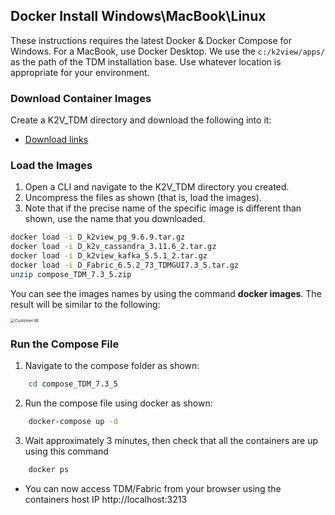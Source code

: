 ## Docker Install Windows\\MacBook\\Linux

These instructions requires the latest Docker & Docker Compose for Windows. For a MacBook, use Docker Desktop. 
We use the `c:/k2view/apps/`  as the path of the  TDM installation base. Use whatever location is appropriate for your environment. 

### Download Container Images 

Create a K2V_TDM directory and download the following into it: 

<ul>
    <li><a href="https://k2view.sharepoint.com/:w:/r/sites/KS/Releases/K2V%20Product%20Documents/TDM/v7.x/V7.3/TDM_7.3.0_download_links.docx?d=wfed14278f7f240b3a97a077879a3dfe7&csf=1&web=1&e=Fry5OY">Download links</a></li>
</ul>


### Load the Images 

1. Open a CLI and navigate to the K2V_TDM directory you created. 
2. Uncompress the files as shown (that is, load the images). 
3. Note that if the precise name of the specific image is different than shown, use the name that you downloaded. 

~~~bash
docker load -i D_k2view_pg_9.6.9.tar.gz
docker load -i D_k2v_cassandra_3.11.6_2.tar.gz
docker load -i D_k2view_kafka_5.5.1_2.tar.gz
docker load -i D_Fabric_6.5.2_73_TDMGUI7.3_5.tar.gz
unzip compose_TDM_7.3_5.zip
~~~

You can see the images names by using the command **docker images**. The result will be similar to the following: 

   <img src="images/docker_images_example.png" alt="Customer BE" style="zoom:45%;" />


### Run the Compose File 

1. Navigate to the compose folder as shown: 
~~~bash
    cd compose_TDM_7.3_5
~~~
2. Run the compose file using docker as shown: 
~~~bash
    docker-compose up -d
~~~
3. Wait approximately 3 minutes, then check that all the containers are up using this command
~~~bash
    docker ps
~~~
- You can now access TDM/Fabric from your browser using the containers host IP 
http://localhost:3213


